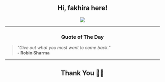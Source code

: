<h2 align="center"> Hi, fakhira here!</h2>

<p align="center">
<a href="https://github.com/fakhiralkda" alt="github streak"><img src="https://dvst-streak.herokuapp.com/?user=fakhiralkda&theme=tokyonight&fire=DD472C"></a>
</p>

<hr>
<h3 align="center">Quote of The Day</h3>
<p align="center">
<blockquote>
<i>"Give out what you most want to come back."</i>
<br>
<b>- Robin Sharma</b>
</blockquote>
</p>


<hr>
<h2 align="center">Thank You 🙏🏼</h2>
